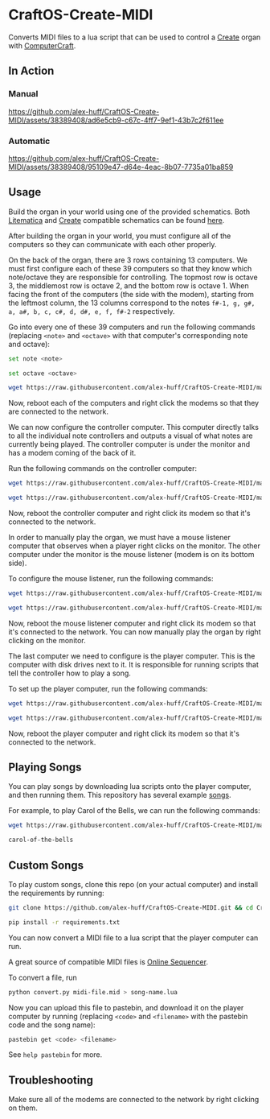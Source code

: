 # CraftOS-Create-MIDI
Converts MIDI files to a lua script that can be used to control a [Create](https://github.com/Creators-of-Create/Create) organ with [ComputerCraft](https://github.com/dan200/ComputerCraft).

## In Action
### Manual

https://github.com/alex-huff/CraftOS-Create-MIDI/assets/38389408/ad6e5cb9-c67c-4ff7-9ef1-43b7c2f611ee

### Automatic

https://github.com/alex-huff/CraftOS-Create-MIDI/assets/38389408/95109e47-d64e-4eac-8b07-7735a01ba859

## Usage
Build the organ in your world using one of the provided schematics. Both [Litematica](https://github.com/maruohon/litematica) and [Create](https://github.com/Creators-of-Create/Create) compatible schematics can be found [here](https://github.com/alex-huff/CraftOS-Create-MIDI/tree/master/schematics).

After building the organ in your world, you must configure all of the computers so they can communicate with each other properly.

On the back of the organ, there are 3 rows containing 13 computers. We must first configure each of these 39 computers so that they know which note/octave they are responsible for controlling. The topmost row is octave 3, the middlemost row is octave 2, and the bottom row is octave 1. When facing the front of the computers (the side with the modem), starting from the leftmost column, the 13 columns correspond to the notes `f#-1, g, g#, a, a#, b, c, c#, d, d#, e, f, f#-2` respectively.

Go into every one of these 39 computers and run the following commands (replacing `<note>` and `<octave>` with that computer's corresponding note and octave):
```sh
set note <note>
```
```sh
set octave <octave>
```
```sh
wget https://raw.githubusercontent.com/alex-huff/CraftOS-Create-MIDI/master/scripts/noteControllers/startup.lua
```

Now, reboot each of the computers and right click the modems so that they are connected to the network.

We can now configure the controller computer. This computer directly talks to all the individual note controllers and outputs a visual of what notes are currently being played. The controller computer is under the monitor and has a modem coming of the back of it.

Run the following commands on the controller computer:
```sh
wget https://raw.githubusercontent.com/alex-huff/CraftOS-Create-MIDI/master/scripts/controller/controller.lua
```
```sh
wget https://raw.githubusercontent.com/alex-huff/CraftOS-Create-MIDI/master/scripts/controller/startup.lua
```

Now, reboot the controller computer and right click its modem so that it's connected to the network.

In order to manually play the organ, we must have a mouse listener computer that observes when a player right clicks on the monitor. The other computer under the monitor is the mouse listener (modem is on its bottom side).

To configure the mouse listener, run the following commands:
```sh
wget https://raw.githubusercontent.com/alex-huff/CraftOS-Create-MIDI/master/scripts/mouseListener/mouse.lua
```
```sh
wget https://raw.githubusercontent.com/alex-huff/CraftOS-Create-MIDI/master/scripts/mouseListener/startup.lua
```

Now, reboot the mouse listener computer and right click its modem so that it's connected to the network. You can now manually play the organ by right clicking on the monitor.

The last computer we need to configure is the player computer. This is the computer with disk drives next to it. It is responsible for running scripts that tell the controller how to play a song.

To set up the player computer, run the following commands:
```sh
wget https://raw.githubusercontent.com/alex-huff/CraftOS-Create-MIDI/master/scripts/player/setAll.lua
```
```sh
wget https://raw.githubusercontent.com/alex-huff/CraftOS-Create-MIDI/master/scripts/player/startup.lua
```

Now, reboot the player computer and right click its modem so that it's connected to the network.

## Playing Songs
You can play songs by downloading lua scripts onto the player computer, and then running them. This repository has several example [songs](https://github.com/alex-huff/CraftOS-Create-MIDI/tree/master/songs).

For example, to play Carol of the Bells, we can run the following commands:
```sh
wget https://raw.githubusercontent.com/alex-huff/CraftOS-Create-MIDI/master/songs/carol-of-the-bells.lua
```
```sh
carol-of-the-bells
```

## Custom Songs
To play custom songs, clone this repo (on your actual computer) and install the requirements by running:
```sh
git clone https://github.com/alex-huff/CraftOS-Create-MIDI.git && cd CraftOS-Create-MIDI
```
```sh
pip install -r requirements.txt
```

You can now convert a MIDI file to a lua script that the player computer can run.

A great source of compatible MIDI files is [Online Sequencer](https://onlinesequencer.net).
 
To convert a file, run

```sh
python convert.py midi-file.mid > song-name.lua
```

Now you can upload this file to pastebin, and download it on the player computer by running (replacing `<code>` and `<filename>` with the pastebin code and the song name):

```sh
pastebin get <code> <filename>
```

See `help pastebin` for more.

## Troubleshooting
Make sure all of the modems are connected to the network by right clicking on them.
